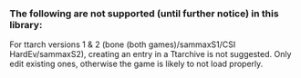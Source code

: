 ### The following are not supported (until further notice) in this library:

For ttarch versions 1 & 2 (bone (both games)/sammaxS1/CSI HardEv/sammaxS2), creating an entry in a Ttarchive is not suggested. Only edit existing ones,
otherwise the game is likely to not load properly.
